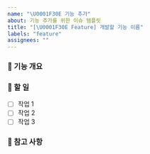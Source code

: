 ```yaml
---
name: "\U0001F30E 기능 추가"
about: 기능 추가를 위한 이슈 템플릿
title: "[\U0001F30E Feature] 개발할 기능 이름"
labels: "feature"
assignees: ""
---
```


### 📌 기능 개요

<!-- 추가하고 싶은 기능을 간략히 설명해주세요 -->

### 📌 할 일

- [ ] 작업 1
- [ ] 작업 2
- [ ] 작업 3

### 📌 참고 사항

<!-- 관련 문서, 레퍼런스 링크 등이 있다면 추가해주세요 -->
